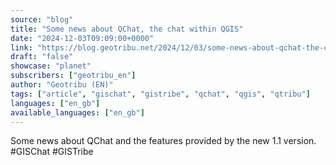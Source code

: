 ```yaml
---
source: "blog"
title: "Some news about QChat, the chat within QGIS"
date: "2024-12-03T09:09:00+0000"
link: "https://blog.geotribu.net/2024/12/03/some-news-about-qchat-the-chat-within-qgis/?utm_source=rss-feed&utm_medium=RSS&utm_campaign=feed-syndication"
draft: "false"
showcase: "planet"
subscribers: ["geotribu_en"]
author: "Geotribu (EN)"
tags: ["article", "gischat", "gistribe", "qchat", "qgis", "qtribu"]
languages: ["en_gb"]
available_languages: ["en_gb"]
---
```


Some news about QChat and the features provided by the new 1.1 version. #GISChat #GISTribe
